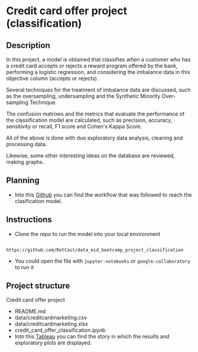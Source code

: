 # Credit card offer project (classification)

## Description
In this project, a model is obtained that classifies when a customer who has a credit card accepts or rejects a reward program offered by the bank, performing a logistic regression, and considering the imbalance data in this objective column (accepts or rejects).

Several techniques for the treatment of imbalance data are discussed, such as the oversampling, undersampling and the Synthetic Minority Over-sampling Technique. 

The confusion matrixes and the metrics that evaluate the performance of the classification model are calculated, such as precision, accuracy, sensitivity or recall, F1 score and Cohen's Kappa Score.

All of the above is done with due exploratory data analysis, cleaning and processing data.

Likewise, some other interesting ideas on the database are reviewed, making graphs.

## Planning

- Into this [Github](https://github.com/users/RetCast/projects/1) you can find the workflow that was followed to reach the clasification model.

## Instructions

- Clone the repo to run the model into your local environment
```
    https://github.com/RetCast/data_mid_bootcamp_project_classification
 ```
- You could open the file with `jupyter-notebooks` or `google-collaboratory` to run it

## Project structure

Credit card offer project
* README.md
* data/creditcardmarketing.csv
* data/creditcardmarketing.xlsx
* credit_card_offer_classification.ipynb
* Into this [Tableau](https://public.tableau.com/app/profile/daniel.retana/viz/credit_card_offer_classification/CreditCardOfferClassification?publish=yes) you can find the story in which the results and exploratory plots are displayed.


